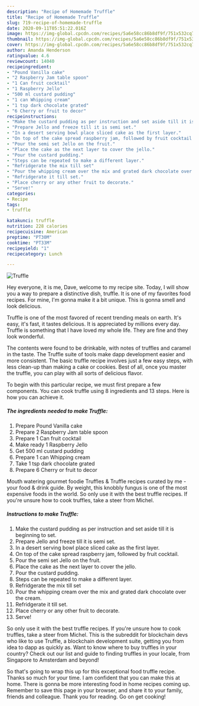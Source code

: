 ```yaml
---
description: "Recipe of Homemade Truffle"
title: "Recipe of Homemade Truffle"
slug: 719-recipe-of-homemade-truffle
date: 2020-09-11T05:51:22.016Z
image: https://img-global.cpcdn.com/recipes/5a6e58cc86b8df9f/751x532cq70/truffle-recipe-main-photo.jpg
thumbnail: https://img-global.cpcdn.com/recipes/5a6e58cc86b8df9f/751x532cq70/truffle-recipe-main-photo.jpg
cover: https://img-global.cpcdn.com/recipes/5a6e58cc86b8df9f/751x532cq70/truffle-recipe-main-photo.jpg
author: Amanda Henderson
ratingvalue: 4.6
reviewcount: 14040
recipeingredient:
- "Pound Vanilla cake"
- "2 Raspberry Jam table spoon"
- "1 Can fruit cocktail"
- "1 Raspberry Jello"
- "500 ml custard pudding"
- "1 can Whipping cream"
- "1 tsp dark chocolate grated"
- "6 Cherry or fruit to decor"
recipeinstructions:
- "Make the custard pudding as per instruction and set aside till it is beginning to set."
- "Prepare Jello and freeze till it is semi set."
- "In a desert serving bowl place sliced cake as the first layer."
- "On top of the cake spread raspberry jam, followed by fruit cocktail."
- "Pour the semi set Jello on the fruit."
- "Place the cake as the next layer to cover the jello."
- "Pour the custard pudding."
- "Steps can be repeated to make a different layer."
- "Refridgerate the mix till set"
- "Pour the whipping cream over the mix and grated dark chocolate over the cream."
- "Refridgerate it till set."
- "Place cherry or any other fruit to decorate."
- "Serve!"
categories:
- Recipe
tags:
- truffle

katakunci: truffle 
nutrition: 228 calories
recipecuisine: American
preptime: "PT30M"
cooktime: "PT33M"
recipeyield: "1"
recipecategory: Lunch

---
```



![Truffle](https://img-global.cpcdn.com/recipes/5a6e58cc86b8df9f/751x532cq70/truffle-recipe-main-photo.jpg)

Hey everyone, it is me, Dave, welcome to my recipe site. Today, I will show you a way to prepare a distinctive dish, truffle. It is one of my favorites food recipes. For mine, I'm gonna make it a bit unique. This is gonna smell and look delicious.

Truffle is one of the most favored of recent trending meals on earth. It's easy, it's fast, it tastes delicious. It is appreciated by millions every day. Truffle is something that I have loved my whole life. They are fine and they look wonderful.

The contents were found to be drinkable, with notes of truffles and caramel in the taste. The Truffle suite of tools make dapp development easier and more consistent. The basic truffle recipe involves just a few easy steps, with less clean-up than making a cake or cookies. Best of all, once you master the truffle, you can play with all sorts of delicious flavor.


To begin with this particular recipe, we must first prepare a few components. You can cook truffle using 8 ingredients and 13 steps. Here is how you can achieve it.

<!--inarticleads1-->

##### The ingredients needed to make Truffle:

1. Prepare Pound Vanilla cake
1. Prepare 2 Raspberry Jam table spoon
1. Prepare 1 Can fruit cocktail
1. Make ready 1 Raspberry Jello
1. Get 500 ml custard pudding
1. Prepare 1 can Whipping cream
1. Take 1 tsp dark chocolate grated
1. Prepare 6 Cherry or fruit to decor


Mouth watering gourmet foodie Truffles &amp; Truffle recipes curated by me - your food &amp; drink guide. By weight, this knobbly fungus is one of the most expensive foods in the world. So only use it with the best truffle recipes. If you&#39;re unsure how to cook truffles, take a steer from Michel. 

<!--inarticleads2-->

##### Instructions to make Truffle:

1. Make the custard pudding as per instruction and set aside till it is beginning to set.
1. Prepare Jello and freeze till it is semi set.
1. In a desert serving bowl place sliced cake as the first layer.
1. On top of the cake spread raspberry jam, followed by fruit cocktail.
1. Pour the semi set Jello on the fruit.
1. Place the cake as the next layer to cover the jello.
1. Pour the custard pudding.
1. Steps can be repeated to make a different layer.
1. Refridgerate the mix till set
1. Pour the whipping cream over the mix and grated dark chocolate over the cream.
1. Refridgerate it till set.
1. Place cherry or any other fruit to decorate.
1. Serve!


So only use it with the best truffle recipes. If you&#39;re unsure how to cook truffles, take a steer from Michel. This is the subreddit for blockchain devs who like to use Truffle, a blockchain development suite, getting you from idea to dapp as quickly as. Want to know where to buy truffles in your country? Check out our list and guide to finding truffles in your locale, from Singapore to Amsterdam and beyond! 

So that's going to wrap this up for this exceptional food truffle recipe. Thanks so much for your time. I am confident that you can make this at home. There is gonna be more interesting food in home recipes coming up. Remember to save this page in your browser, and share it to your family, friends and colleague. Thank you for reading. Go on get cooking!

